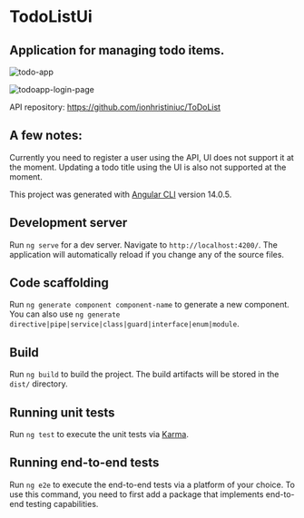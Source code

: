 # TodoListUi

## Application for managing todo items.

![todo-app](https://user-images.githubusercontent.com/10604108/178544581-74e4b107-9d33-4187-adeb-f735cc5426d4.png)

![todoapp-login-page](https://user-images.githubusercontent.com/10604108/178544691-d200e150-4537-442d-9da4-7fb9462ebbfd.png)

API repository: https://github.com/ionhristiniuc/ToDoList

## A few notes:
Currently you need to register a user using the API, UI does not support it at the moment.
Updating a todo title using the UI is also not supported at the moment.

This project was generated with [Angular CLI](https://github.com/angular/angular-cli) version 14.0.5.

## Development server

Run `ng serve` for a dev server. Navigate to `http://localhost:4200/`. The application will automatically reload if you change any of the source files.

## Code scaffolding

Run `ng generate component component-name` to generate a new component. You can also use `ng generate directive|pipe|service|class|guard|interface|enum|module`.

## Build

Run `ng build` to build the project. The build artifacts will be stored in the `dist/` directory.

## Running unit tests

Run `ng test` to execute the unit tests via [Karma](https://karma-runner.github.io).

## Running end-to-end tests

Run `ng e2e` to execute the end-to-end tests via a platform of your choice. To use this command, you need to first add a package that implements end-to-end testing capabilities.
